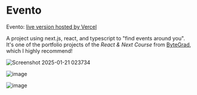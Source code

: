 # Evento
Evento: [live version hosted by Vercel](https://evento-theta-ten.vercel.app)


A project using next.js, react, and typescript to "find events around you". It's one of the portfolio projects of the *React & Next Course* from [ByteGrad](www.bytegrad.com), which I highly recommend!

![Screenshot 2025-01-21 023734](https://github.com/user-attachments/assets/2861e2a3-0a3d-4bf9-8668-51ebe44c75e5)

![image](https://github.com/user-attachments/assets/b82c0d10-e8e7-40a5-a23f-53ea59fccf79)

![image](https://github.com/user-attachments/assets/71ee7e14-f2bf-4f26-bf34-350691e57409)
